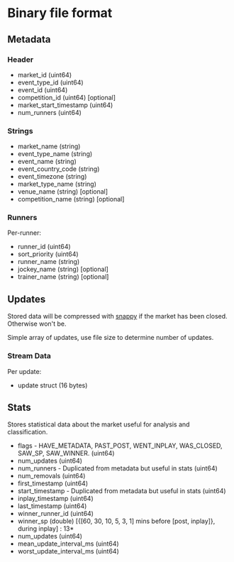 # Binary file format

## Metadata

### Header

* market_id               (uint64)
* event_type_id           (uint64)
* event_id                (uint64)
* competition_id          (uint64) [optional]
* market_start_timestamp  (uint64)
* num_runners             (uint64)

### Strings
* market_name             (string)
* event_type_name         (string)
* event_name              (string)
* event_country_code      (string)
* event_timezone          (string)
* market_type_name        (string)
* venue_name              (string) [optional]
* competition_name        (string) [optional]

### Runners

Per-runner:
* runner_id               (uint64)
* sort_priority           (uint64)
* runner_name             (string)
* jockey_name             (string) [optional]
* trainer_name            (string) [optional]

## Updates

Stored data will be compressed with [snappy](https://github.com/google/snappy)
if the market has been closed. Otherwise won't be.

Simple array of updates, use file size to determine number of updates.

### Stream Data

Per update:
* update struct           (16 bytes)

## Stats

Stores statistical data about the market useful for analysis and classification.

* flags - HAVE_METADATA, PAST_POST, WENT_INPLAY, WAS_CLOSED, SAW_SP, SAW_WINNER.  (uint64)
* num_updates                                                                     (uint64)
* num_runners - Duplicated from metadata but useful in stats                      (uint64)
* num_removals                                                                    (uint64)
* first_timestamp                                                                 (uint64)
* start_timestamp - Duplicated from metadata but useful in stats                  (uint64)
* inplay_timestamp                                                                (uint64)
* last_timestamp                                                                  (uint64)
* winner_runner_id                                                                (uint64)
* winner_sp                                                                       (double)
[{[60, 30, 10, 5, 3, 1] mins before [post, inplay]}, during inplay] :             13*
* num_updates                                                                     (uint64)
* mean_update_interval_ms                                                         (uint64)
* worst_update_interval_ms                                                        (uint64)
